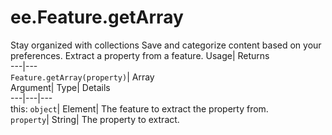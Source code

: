  
#  ee.Feature.getArray 
Stay organized with collections  Save and categorize content based on your preferences. 
Extract a property from a feature. Usage| Returns  
---|---  
`Feature.getArray(property)`| Array  
Argument| Type| Details  
---|---|---  
this: `object`| Element| The feature to extract the property from.  
`property`| String| The property to extract.  
